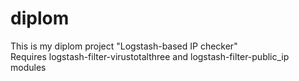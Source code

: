 # diplom

This is my diplom project "Logstash-based IP checker"  
Requires logstash-filter-virustotalthree and logstash-filter-public_ip modules
